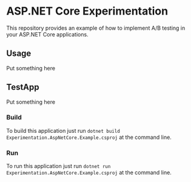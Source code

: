 # ASP.NET Core Experimentation
This repository provides an example of how to implement A/B testing in your ASP.NET Core applications.

## Usage
Put something here

## TestApp
Put something here

### Build
To build this application just run `dotnet build Experimentation.AspNetCore.Example.csproj` at the command line.

### Run
To run this application just run `dotnet run Experimentation.AspNetCore.Example.csproj` at the command line.